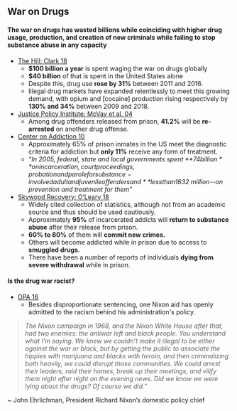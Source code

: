 ## War on Drugs

#### The war on drugs has wasted billions while coinciding with higher drug usage, production, and creation of new criminals while failing to stop substance abuse in any capacity

*   [The Hill: Clark 18](https://thehill.com/opinion/healthcare/417228-another-decade-lost-to-the-global-war-on-drugs)
    *   **$100 billion a year** is spent waging the war on drugs globally
    *   **$40 billion** of that is spent in the United States alone
    *   Despite this, drug use **rose by 31%** between 2011 and 2016. 
    *   Illegal drug markets have expanded relentlessly to meet this growing demand, with opium and [cocaine] production rising respectively by **130% and 34%** between 2009 and 2018.
*   [Justice Policy Institute: McVay et al. 04](http://www.justicepolicy.org/uploads/justicepolicy/documents/04-01_rep_mdtreatmentorincarceration_ac-dp.pdf) 
    *   Among drug offenders released from prison, **41.2%** will be **re-arrested** on another drug offense.
*   [Center on Addiction 10](https://www.centeronaddiction.org/newsroom/press-releases/2010-behind-bars-II)
    *   Approximately 65% of prison inmates in the US meet the diagnostic criteria for addiction but **only 11%** receive any form of treatment.
    *   _“In 2005, federal, state and local governments spent **$74 billion** on incarceration, court proceedings, probation and parole for substance-involved adult and juvenile offenders and **less than 1%** of that amount—$632 million--on prevention and treatment for them”_
*   [Skywood Recovery: O’Leary 18](https://skywoodrecovery.com/why-imprisonment-is-more-harm-than-help-to-addicted-offenders/)
    *   Widely cited collection of statistics, although not from an academic source and thus should be used cautiously. 
    *   Approximately **95%** of incarcerated addicts will **return to substance abuse** after their release from prison.
    *   **60% to 80%** of them will **commit new crimes.**
    *   Others will become addicted while in prison due to access to **smuggled drugs.**
    *   There have been a number of reports of individuals **dying from severe withdrawal** while in prison.

#### Is the drug war racist?

*   [DPA 16](https://www.drugpolicy.org/press-release/2016/03/top-adviser-richard-nixon-admitted-war-drugs-was-policy-tool-go-after-anti)
    *   Besides disproportionate sentencing, one Nixon aid has openly admitted to the racism behind his administration's policy.
> *The Nixon campaign in 1968, and the Nixon White House after that, had two enemies: the antiwar left and black people. You understand what I’m saying. We knew we couldn’t make it illegal to be either against the war or black, but by getting the public to associate the hippies with marijuana and blacks with heroin, and then criminalizing both heavily, we could disrupt those communities. We could arrest their leaders, raid their homes, break up their meetings, and vilify them night after night on the evening news. Did we know we were lying about the drugs? Of course we did."*

~ John Ehrlichman, President Richard Nixon’s domestic policy chief
